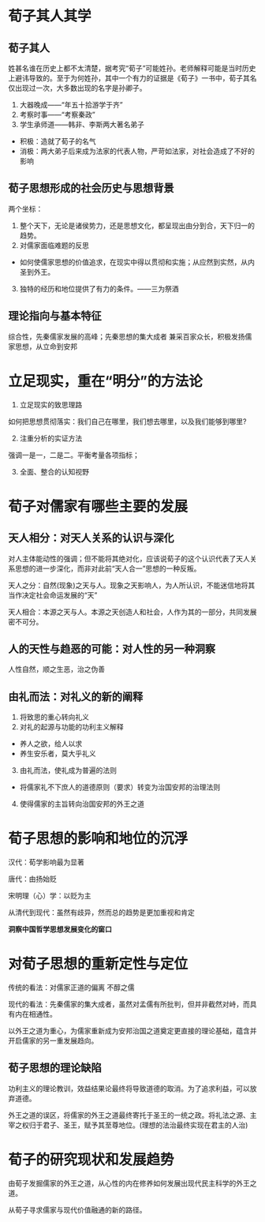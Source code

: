 # 荀子其人其学

## 荀子其人

姓甚名谁在历史上都不太清楚，据考究“荀子”可能姓孙。老师解释可能是当时历史上避讳导致的。至于为何姓孙，其中一个有力的证据是《荀子》一书中，荀子其名仅出现过一次，大多数出现的名字是孙卿子。

1. 大器晚成——“年五十拾游学于齐”
2. 考察时事——“考察秦政”
3. 学生承师道——韩非、李斯两大著名弟子
  - 积极：造就了荀子的名气 
  - 消极：两大弟子后来成为法家的代表人物，严苛如法家，对社会造成了不好的影响

## 荀子思想形成的社会历史与思想背景

两个坐标：

1. 整个天下，无论是诸侯势力，还是思想文化，都呈现出由分到合，天下归一的趋势。
2. 对儒家面临难题的反思
  - 如何使儒家思想的价值追求，在现实中得以贯彻和实施；从应然到实然，从内圣到外王。
3. 独特的经历和地位提供了有力的条件。——三为祭酒

## 理论指向与基本特征

综合性，先秦儒家发展的高峰；先秦思想的集大成者
兼采百家众长，积极发扬儒家思想，从立命到安邦

# 立足现实，重在“明分”的方法论

1. 立足现实的致思理路

如何把思想贯彻落实：我们自己在哪里，我们想去哪里，以及我们能够到哪里?

2. 注重分析的实证方法

强调一是一，二是二。平衡考量各项指标；

3. 全面、整合的认知视野

# 荀子对儒家有哪些主要的发展

## 天人相分：对天人关系的认识与深化

对人主体能动性的强调；但不能将其绝对化，应该说荀子的这个认识代表了天人关系思想的进一步深化，而非对此前“天人合一”思想的一种反叛。

天人之分：自然(现象)之天与人。现象之天影响人，为人所认识，不能迷信地将其当作决定社会命运发展的“天”

天人相合：本源之天与人。本源之天创造人和社会，人作为其的一部分，共同发展密不可分。

## 人的天性与趋恶的可能：对人性的另一种洞察

人性自然，顺之生恶，治之伪善

## 由礼而法：对礼义的新的阐释

1. 将致思的重心转向礼义
2. 对礼的起源与功能的功利主义解释
  - 养人之欲，给人以求 
  - 养生安乐者，莫大乎礼义
3. 由礼而法，使礼成为普遍的法则
  - 将儒家礼不下庶人的道德原则（要求）转变为治国安邦的治理法则
4. 使得儒家的主旨转向治国安邦的外王之道

# 荀子思想的影响和地位的沉浮

汉代：荀学影响最为显著

唐代：由扬始贬

宋明理（心）学：以贬为主

从清代到现代：虽然有歧异，然而总的趋势是更加重视和肯定

**洞察中国哲学思想发展变化的窗口** 

# 对荀子思想的重新定性与定位

传统的看法：对儒家正道的偏离 不醇之儒

现代的看法：先秦儒家的集大成者，虽然对孟儒有所批判，但并非截然对峙，而具有内在相通性。

以外王之道为重心，为儒家重新成为安邦治国之道奠定更直接的理论基础，蕴含并开启儒家的另一重发展趋向。

## 荀子思想的理论缺陷

功利主义的理论教训，效益结果论最终将导致道德的取消。为了追求利益，可以放弃道德。

外王之道的误区，将儒家的外王之道最终寄托于圣王的一统之政。将礼法之源、主宰之权归于君子、圣王，赋予其至尊地位。(理想的法治最终实现在君主的人治)

# 荀子的研究现状和发展趋势

由荀子发掘儒家的外王之道，从心性的内在修养如何发展出现代民主科学的外王之道。

从荀子寻求儒家与现代价值融通的新的路径。

